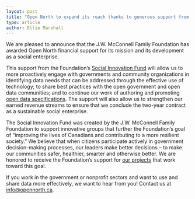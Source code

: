 ```yaml
---
layout: post
title: "Open North to expand its reach thanks to generous support from the J.W. McConnell Family Foundation"
type: article
author: Ellie Marshall
---
```

We are pleased to announce that the J.W. McConnell Family Foundation has awarded Open North financial support for its mission and its development as a social enterprise.

This support from the Foundation’s [Social Innovation Fund](http://www.mcconnellfoundation.ca/en/programs/social-innovation-fund) will allow us to more proactively engage with governments and community organizations in identifying data needs that can be addressed through the effective use of technology; to share best practices with the open government and open data communities; and to continue our work of authoring and promoting [open data specifications](http://popoloproject.com/). The support will also allow us to strengthen our earned revenue streams to ensure that we conclude the two-year contract as a sustainable social enterprise.

The Social Innovation Fund was created by the J.W. McConnell Family Foundation to support innovative groups that further the Foundation’s goal of “improving the lives of Canadians and contributing to a more resilient society.” We believe that when citizens participate actively in government decision-making processes, our leaders make better decisions – to make our communities safer, healthier, smarter and otherwise better. We are honored to receive the Foundation’s support for [our projects](http://opennorth.ca/work/) that work toward this goal.

If you work in the government or nonprofit sectors and want to use and share data more effectively, we want to hear from you! Contact us at [info@opennorth.ca](mailto:info@opennorth.ca).

